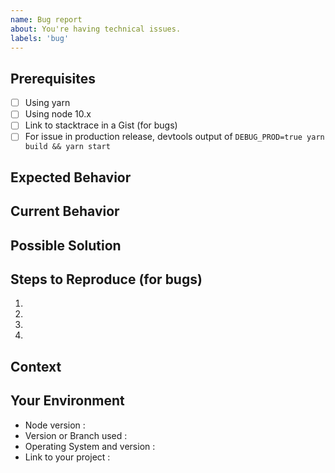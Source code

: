 ```yaml
---
name: Bug report
about: You're having technical issues.
labels: 'bug'
---
```


<!-- Please use the following issue template or your issue will be closed. -->

<!--- Provide a general summary of the issue in the Title above -->

## Prerequisites

<!-- If the following boxes are not ALL checked, your issue is likely to be closed. -->

-   [ ] Using yarn
-   [ ] Using node 10.x
-   [ ] Link to stacktrace in a Gist (for bugs)
-   [ ] For issue in production release, devtools output of `DEBUG_PROD=true yarn build && yarn start`

## Expected Behavior

<!--- If you're describing a bug, tell us what should happen -->
<!--- If you're suggesting a change/improvement, tell us how it should work -->

## Current Behavior

<!--- If describing a bug, tell us what happens instead of the expected behavior -->
<!--- If suggesting a change/improvement, explain the difference from current behavior -->

## Possible Solution

<!--- Not obligatory, but suggest a fix/reason for the bug, -->
<!--- or ideas how to implement the addition or change -->

## Steps to Reproduce (for bugs)

<!--- Provide a link to a live example, or an unambiguous set of steps to -->
<!--- reproduce this bug. Include code to reproduce, if relevant -->

1.

2.

3.

4.

## Context

<!--- How has this issue affected you? What are you trying to accomplish? -->
<!--- Did you make any changes to the boilerplate after cloning it? -->
<!--- Providing context helps us come up with a solution that is most useful in the real world -->

## Your Environment

<!--- Include as many relevant details about the environment you experienced the bug in -->

-   Node version :
-   Version or Branch used :
-   Operating System and version :
-   Link to your project :
